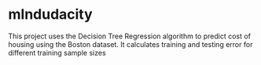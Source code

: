 # mlndudacity
This project uses the Decision Tree Regression algorithm to predict cost of housing using the Boston dataset. It calculates training and testing error for different training sample sizes
